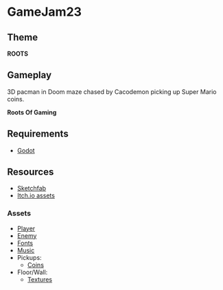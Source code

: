 # GameJam23

## Theme

**ROOTS**

## Gameplay

3D pacman in Doom maze chased by Cacodemon picking up Super Mario coins.

**Roots Of Gaming**

## Requirements

- [Godot](https://godotengine.org/)

## Resources

- [Sketchfab](https://sketchfab.com/)
- [Itch.io assets](https://itch.io/game-assets/free)


### Assets

- [Player](https://sketchfab.com/3d-models/pacman-animated-e5e8dfb614da4fa69182f252fa4274a8)
- [Enemy](https://sketchfab.com/3d-models/cacodemon-low-poly-7228d01592ad4e369f9e21069a6e8cb9)
- [Fonts](https://joebrogers.itch.io/bitpotion)
- [Music](https://davidkbd.itch.io/eternity-metal-scfi-music-pack)
- Pickups:
    - [Coins](https://sketchfab.com/3d-models/coin-super-mario-bros-dbf9945cc49340c0a50f57338a3786ab)
- Floor/Wall:
    - [Textures](https://little-martian.itch.io/retro-texture-pack)
